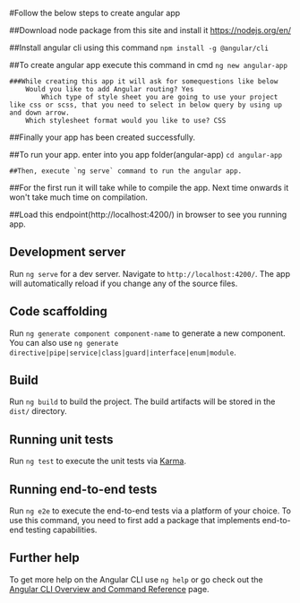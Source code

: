 #Follow the below steps to create angular app

##Download node package from this site and install it
   https://nodejs.org/en/
   
##Install angular cli using this command 
	`npm install -g @angular/cli`
	
##To create angular app execute this command in cmd 
	`ng new angular-app`
	
	###While creating this app it will ask for somequestions like below
		Would you like to add Angular routing? Yes
			Which type of style sheet you are going to use your project like css or scss, that you need to select in below query by using up and down arrow.
		Which stylesheet format would you like to use? CSS
		
##Finally your app has been created successfully.

##To run your app.
   enter into you app folder(angular-app)
		`cd angular-app`
		
	##Then, execute `ng serve` command to run the angular app.
	
##For the first run it will take while to compile the app.  Next time onwards it won't take much time on compilation.

##Load this endpoint(http://localhost:4200/) in browser to see you running app.

## Development server

Run `ng serve` for a dev server. Navigate to `http://localhost:4200/`. The app will automatically reload if you change any of the source files.

## Code scaffolding

Run `ng generate component component-name` to generate a new component. You can also use `ng generate directive|pipe|service|class|guard|interface|enum|module`.

## Build

Run `ng build` to build the project. The build artifacts will be stored in the `dist/` directory.

## Running unit tests

Run `ng test` to execute the unit tests via [Karma](https://karma-runner.github.io).

## Running end-to-end tests

Run `ng e2e` to execute the end-to-end tests via a platform of your choice. To use this command, you need to first add a package that implements end-to-end testing capabilities.

## Further help

To get more help on the Angular CLI use `ng help` or go check out the [Angular CLI Overview and Command Reference](https://angular.io/cli) page.
